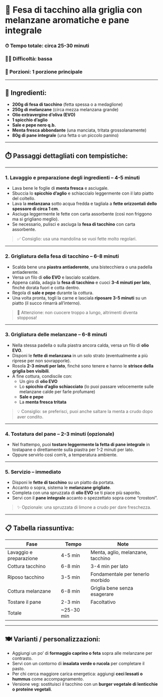 # 🥘 **Fesa di tacchino alla griglia con melanzane aromatiche e pane integrale**

### ⏱ Tempo totale: circa 25-30 minuti  
### 👨‍🍳 Difficoltà: bassa  
### 🥗 Porzioni: 1 porzione principale

---

## 🧂 Ingredienti:

- **200g di fesa di tacchino** (fetta spessa o a medaglione)
- **250g di melanzane** (circa mezza melanzana grande)
- **Olio extravergine d’oliva (EVO)**
- **1 spicchio d’aglio**
- **Sale e pepe nero q.b.**
- **Menta fresca abbondante** (una manciata, tritata grossolanamente)
- **80g di pane integrale** (una fetta o un piccolo panino)

---

## ⏱️ Passaggi dettagliati con tempistiche:

---

### **1. Lavaggio e preparazione degli ingredienti – 4-5 minuti**

- Lava bene le foglie di **menta fresca** e asciugale.
- Sbuccia lo **spicchio d’aglio** e schiaccialo leggermente con il lato piatto del coltello.
- Lava la **melanzana** sotto acqua fredda e tagliala a **fette orizzontali dello spessore di circa 1 cm**.
- Asciuga leggermente le fette con carta assorbente (così non friggono ma si grigliano meglio).
- Se necessario, pulisci e asciuga la **fesa di tacchino** con carta assorbente.

> ✅ Consiglio: usa una mandolina se vuoi fette molto regolari.

---

### **2. Grigliatura della fesa di tacchino – 6-8 minuti**

- Scalda bene una **piastra antiaderente**, una bistecchiera o una padella antiaderente.
- Versa un filo di **olio EVO** e lascialo scaldare.
- Appena calda, adagia la **fesa di tacchino** e cuoci **3-4 minuti per lato**, finché dorata fuori e cotta dentro.
- Regola di **sale e pepe** durante la cottura.
- Una volta pronta, togli la carne e lasciala **riposare 3-5 minuti** su un piatto (il succo rimarrà all’interno).

> 🔪 Attenzione: non cuocere troppo a lungo, altrimenti diventa stopposa!

---

### **3. Grigliatura delle melanzane – 6-8 minuti**

- Nella stessa padella o sulla piastra ancora calda, versa un filo di **olio EVO**.
- Disponi le **fette di melanzana** in un solo strato (eventualmente a più riprese per non sovrapporle).
- Rosola **2-3 minuti per lato**, finché sono tenere e hanno le **strisce della griglia ben visibili**.
- A fine cottura, condiscile con:
  - Un giro di **olio EVO**
  - Lo **spicchio d’aglio schiacciato** (lo puoi passare velocemente sulle melanzane calde per farle profumare)
  - **Sale e pepe**
  - La **menta fresca tritata**

> 💡 Consiglio: se preferisci, puoi anche saltare la menta a crudo dopo aver condito.

---

### **4. Tostatura del pane – 2-3 minuti (opzionale)**

- Nel frattempo, puoi **tostare leggermente la fetta di pane integrale** in tostapane o direttamente sulla piastra per 1-2 minuti per lato.
- Oppure servirlo così com’è, a temperatura ambiente.

---

### **5. Servizio – immediato**

- Disponi le **fette di tacchino** su un piatto da portata.
- Accanto o sopra, sistema le **melanzane grigliate**.
- Completa con una spruzzata di **olio EVO** se ti piace più saporito.
- Servi con il **pane integrale** accanto o spezzettato sopra come “crostoni”.

> ✨ Opzionale: una spruzzata di limone a crudo per dare freschezza.

---

## 📋 Tabella riassuntiva:

| Fase | Tempo | Note |
|------|-------|------|
| Lavaggio e preparazione | 4-5 min | Menta, aglio, melanzane, tacchino |
| Cottura tacchino | 6-8 min | 3-4 min per lato |
| Riposo tacchino | 3-5 min | Fondamentale per tenerlo morbido |
| Cottura melanzane | 6-8 min | Griglia bene senza esagerare |
| Tostare il pane | 2-3 min | Facoltativo |
| Totale | ~25-30 min | |

---

## 🍽 Varianti / personalizzazioni:

- Aggiungi un po’ di **formaggio caprino o feta** sopra alle melanzane per contrasto.
- Servi con un contorno di **insalata verde o rucola** per completare il pasto.
- Per chi cerca maggiore carica energetica: aggiungi **ceci lessati o hummus** come accompagnamento.
- Versione veg: sostituisci il tacchino con un **burger vegetale di lenticchie o proteine vegetali**.

